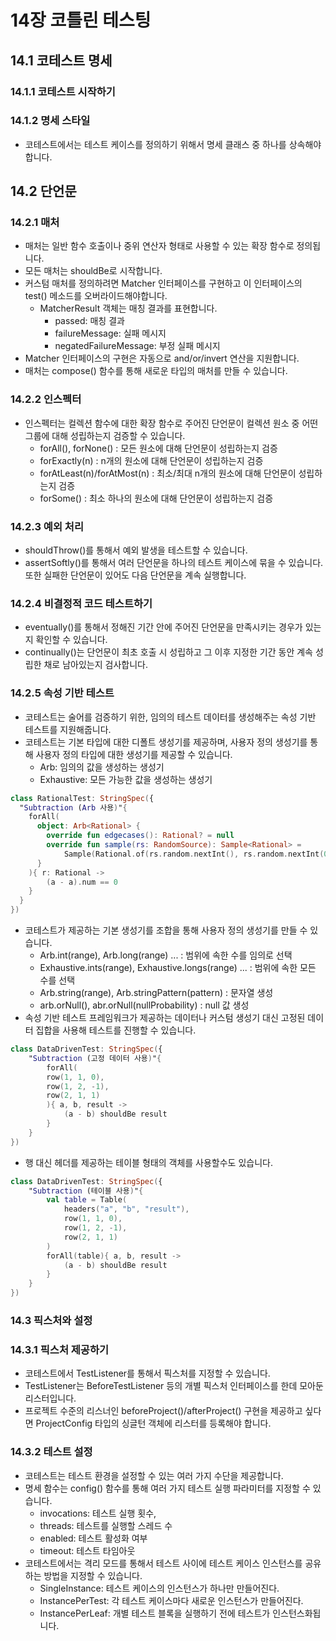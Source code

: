 # 14장 코틀린 테스팅

## 14.1 코테스트 명세

### 14.1.1 코테스트 시작하기


### 14.1.2 명세 스타일

* 코테스트에서는 테스트 케이스를 정의하기 위해서 명세 클래스 중 하나를 상속해야 합니다.


## 14.2 단언문

### 14.2.1 매처

* 매처는 일반 함수 호출이나 중위 연산자 형태로 사용할 수 있는 확장 함수로 정의됩니다.
* 모든 매처는 shouldBe로 시작합니다.
* 커스텀 매처를 정의하려면 Matcher 인터페이스를 구현하고 이 인터페이스의 test() 메소드를 오버라이드해야합니다.
  * MatcherResult 객체는 매칭 결과를 표현합니다.
    * passed: 매칭 결과
    * failureMessage: 실패 메시지
    * negatedFailureMessage: 부정 실패 메시지
* Matcher 인터페이스의 구현은 자동으로 and/or/invert 연산을 지원합니다.
* 매처는 compose() 함수를 통해 새로운 타입의 매처를 만들 수 있습니다.

### 14.2.2 인스펙터

* 인스펙터는 컬렉션 함수에 대한 확장 함수로 주어진 단언문이 컬렉션 원소 중 어떤 그룹에 대해 성립하는지 검증할 수 있습니다.
  * forAll(), forNone() : 모든 원소에 대해 단언문이 성립하는지 검증
  * forExactly(n) : n개의 원소에 대해 단언문이 성립하는지 검증
  * forAtLeast(n)/forAtMost(n) : 최소/최대 n개의 원소에 대해 단언문이 성립하는지 검증
  * forSome() : 최소 하나의 원소에 대해 단언문이 성립하는지 검증

### 14.2.3 예외 처리

* shouldThrow()를 통해서 예외 발생을 테스트할 수 있습니다.
* assertSoftly()를 통해서 여러 단언문을 하나의 테스트 케이스에 묶을 수 있습니다. 또한 실패한 단언문이 있어도 다음 단언문을 계속 실행합니다.


### 14.2.4 비결정적 코드 테스트하기

* eventually()를 통해서 정해진 기간 안에 주어진 단언문을 만족시키는 경우가 있는지 확인할 수 있습니다.
* continually()는 단언문이 최초 호출 시 성립하고 그 이후 지정한 기간 동안 계속 성립한 채로 남아있는지 검사합니다.


### 14.2.5 속성 기반 테스트

* 코테스트는 술어를 검증하기 위한, 임의의 테스트 데이터를 생성해주는 속성 기반 테스트를 지원해줍니다.
* 코테스트는 기본 타입에 대한 디폴트 생성기를 제공하며, 사용자 정의 생성기를 통해 사용자 정의 타입에 대한 생성기를 제공할 수 있습니다.
  * Arb: 임의의 값을 생성하는 생성기
  * Exhaustive: 모든 가능한 값을 생성하는 생성기

```Kotlin
class RationalTest: StringSpec({
  "Subtraction (Arb 사용)"{
    forAll(
      object: Arb<Rational> {
        override fun edgecases(): Rational? = null 
        override fun sample(rs: RandomSource): Sample<Rational> = 
            Sample(Rational.of(rs.random.nextInt(), rs.random.nextInt(0, Int.MAX_VALUE)))
      }
    ){ r: Rational ->
        (a - a).num == 0
    }
  }
})
```

* 코테스트가 제공하는 기본 생성기를 조합을 통해 사용자 정의 생성기를 만들 수 있습니다.
  * Arb.int(range), Arb.long(range) ...  : 범위에 속한 수를 임의로 선택
  * Exhaustive.ints(range), Exhaustive.longs(range) ... : 범위에 속한 모든 수를 선택
  * Arb.string(range), Arb.stringPattern(pattern) : 문자열 생성
  * arb.orNull(), abr.orNull(nullProbability) : null 값 생성
* 속성 기반 테스트 프레임워크가 제공하는 데이터나 커스텀 생성기 대신 고정된 데이터 집합을 사용해 테스트를 진행할 수 있습니다.

```Kotlin
class DataDrivenTest: StringSpec({
    "Subtraction (고정 데이터 사용)"{
        forAll(
        row(1, 1, 0),
        row(1, 2, -1),
        row(2, 1, 1)
        ){ a, b, result ->
            (a - b) shouldBe result
        }
    }
})
```

* 행 대신 헤더를 제공하는 테이블 형태의 객체를 사용할수도 있습니다.

```Kotlin
class DataDrivenTest: StringSpec({
    "Subtraction (테이블 사용)"{
        val table = Table(
            headers("a", "b", "result"),
            row(1, 1, 0),
            row(1, 2, -1),
            row(2, 1, 1)
        )
        forAll(table){ a, b, result ->
            (a - b) shouldBe result
        }
    }
})
```




### 14.3 픽스처와 설정

### 14.3.1 픽스처 제공하기

* 코테스트에서 TestListener를 통해서 픽스처를 지정할 수 있습니다.
* TestListener는 BeforeTestListener 등의 개별 픽스처 인터페이스를 한데 모아둔 리스터입니다.
* 프로젝트 수준의 리스너인 beforeProject()/afterProject() 구현을 제공하고 싶다면 ProjectConfig 타입의 싱글턴 객체에 리스터를 등록해야 합니다.


### 14.3.2 테스트 설정

* 코테스트는 테스트 환경을 설정할 수 있는 여러 가지 수단을 제공합니다.
* 명세 함수는 config() 함수를 통해 여러 가지 테스트 실행 파라미터를 지정할 수 있습니다.
  * invocations: 테스트 실행 횟수,
  * threads: 테스트를 실행할 스레드 수
  * enabled: 테스트 활성화 여부
  * timeout: 테스트 타임아웃
* 코테스트에서는 격리 모드를 통해서 테스트 사이에 테스트 케이스 인스턴스를 공유하는 방법을 지정할 수 있습니다.
  * SingleInstance: 테스트 케이스의 인스턴스가 하나만 만들어진다.
  * InstancePerTest: 각 테스트 케이스마다 새로운 인스턴스가 만들어진다.
  * InstancePerLeaf: 개별 테스트 블록을 실행하기 전에 테스트가 인스턴스화됩니다.